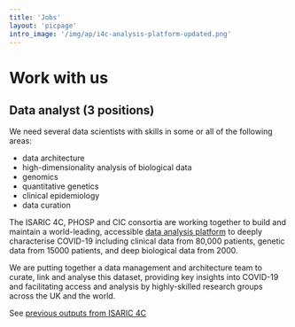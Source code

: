 ```yaml
---
title: 'Jobs'
layout: 'picpage'
intro_image: '/img/ap/i4c-analysis-platform-updated.png'
---
```


# Work with us

## Data analyst (3 positions)

We need several data scientists with skills in some or all of the following areas:

- data architecture
- high-dimensionality analysis of biological data
- genomics
- quantitative genetics
- clinical epidemiology
- data curation

The ISARIC 4C, PHOSP and CIC consortia are working together to build and maintain a world-leading, accessible [data analysis platform](/analysis-platform) to deeply characterise COVID-19 including clinical data from 80,000 patients, genetic data from 15000 patients, and deep biological data from 2000.

We are putting together a data management and architecture team to curate, link and analyse this dataset, providing key insights into COVID-19 and facilitating access and analysis by highly-skilled research groups across the UK and the world.


See [previous outputs from ISARIC 4C](/outputs/)




